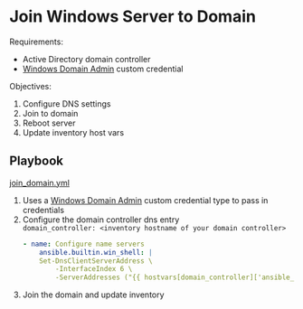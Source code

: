 # Join Windows Server to Domain

Requirements:
- Active Directory domain controller
- [Windows Domain Admin](https://docs.autodotes.com/Ansible/Credential%20Types/microsoft_ad_admin/) custom credential

Objectives:
1. Configure DNS settings
1. Join to domain
1. Reboot server
1. Update inventory host vars

## Playbook

[join_domain.yml](../join_domain.yml)

1. Uses a [Windows Domain Admin](https://docs.autodotes.com/Ansible/Credential%20Types/microsoft_ad_admin/) custom credential type to pass in credentials
2. Configure the domain controller dns entry<br>
    `domain_controller: <inventory hostname of your domain controller>`
    ```yaml
    - name: Configure name servers
        ansible.builtin.win_shell: |
        Set-DnsClientServerAddress \
            -InterfaceIndex 6 \
            -ServerAddresses ("{{ hostvars[domain_controller]['ansible_host'] }}","192.168.0.1")
    ```
3. Join the domain and update inventory
